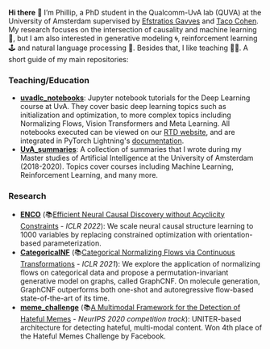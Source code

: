 __Hi there__ 👋 I’m Phillip, a PhD student in the Qualcomm-UvA lab (QUVA) at the University of Amsterdam supervised by [Efstratios Gavves](https://www.egavves.com/) and [Taco Cohen](https://tacocohen.wordpress.com/). My research focuses on the intersection of causality and machine learning 🤖, but I am also interested in generative modeling 🌀, reinforcement learning 🕹 and natural language processing 💬. Besides that, I like teaching 👨‍🏫.
A short guide of my main repositories:

### Teaching/Education

- __[uvadlc_notebooks](https://github.com/phlippe/uvadlc_notebooks)__: Jupyter notebook tutorials for the Deep Learning course at UvA. They cover basic deep learning topics such as initialization and optimization, to more complex topics including Normalizing Flows, Vision Transformers and Meta Learning. All notebooks executed can be viewed on our [RTD website](https://uvadlc-notebooks.readthedocs.io/en/latest/), and are integrated in PyTorch Lightning's [documentation](https://pytorch-lightning.readthedocs.io/en/latest/).
- __[UvA_summaries](https://github.com/phlippe/UvA_Summaries)__: A collection of summaries that I wrote during my Master studies of Artificial Intelligence at the University of Amsterdam (2018-2020). Topics cover courses including Machine Learning, Reinforcement Learning, and many more.

### Research

- __[ENCO](https://github.com/phlippe/ENCO)__ (📚[Efficient Neural Causal Discovery without Acyclicity Constraints](https://arxiv.org/abs/2107.10483) - *ICLR 2022*): We scale neural causal structure learning to 1000 variables by replacing constrained optimization with orientation-based parameterization.
- __[CategoricalNF](https://github.com/phlippe/CategoricalNF)__ (📚[Categorical Normalizing Flows via Continuous Transformations](https://arxiv.org/abs/2006.09790) - *ICLR 2021*): We explore the application of normalizing flows on categorical data and propose a permutation-invariant generative model on graphs, called GraphCNF. On molecule generation, GraphCNF outperforms both one-shot and autoregressive flow-based state-of-the-art of its time.
- __[meme_challenge](https://github.com/Nithin-Holla/meme_challenge)__ (📚[A Multimodal Framework for the Detection of Hateful Memes](https://arxiv.org/abs/2012.12871) - *NeurIPS 2020 competition track*): UNITER-based architecture for detecting hateful, multi-modal content. Won 4th place of the Hateful Memes Challenge by Facebook.
